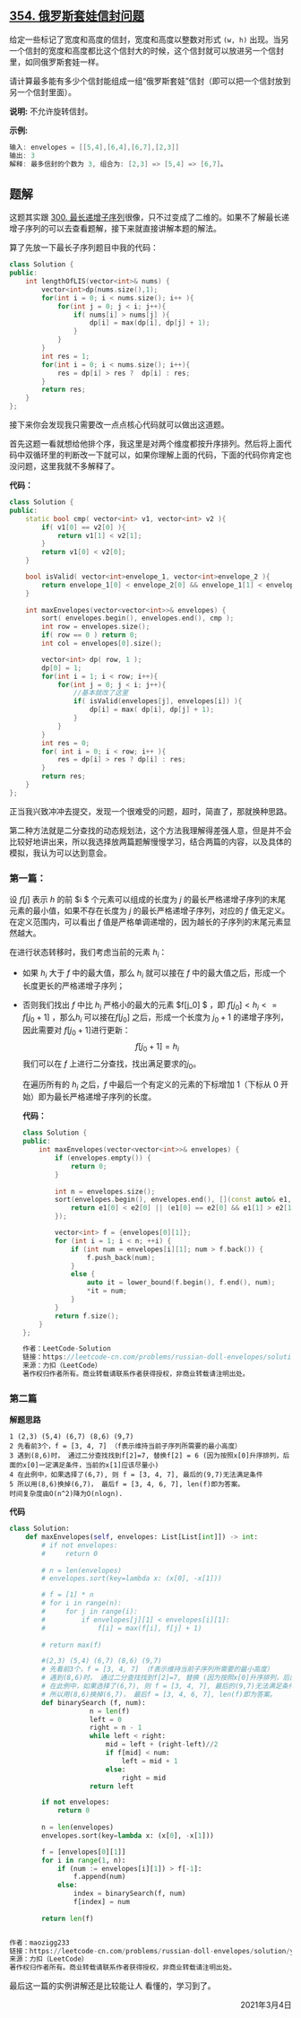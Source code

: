 ## [354. 俄罗斯套娃信封问题](https://leetcode-cn.com/problems/russian-doll-envelopes/)

给定一些标记了宽度和高度的信封，宽度和高度以整数对形式 `(w, h)` 出现。当另一个信封的宽度和高度都比这个信封大的时候，这个信封就可以放进另一个信封里，如同俄罗斯套娃一样。

请计算最多能有多少个信封能组成一组“俄罗斯套娃”信封（即可以把一个信封放到另一个信封里面）。

**说明:**
不允许旋转信封。

**示例:**

```c++
输入: envelopes = [[5,4],[6,4],[6,7],[2,3]]
输出: 3 
解释: 最多信封的个数为 3, 组合为: [2,3] => [5,4] => [6,7]。
```

## 题解

这题其实跟 [300. 最长递增子序列](https://leetcode-cn.com/problems/longest-increasing-subsequence/)很像，只不过变成了二维的。如果不了解最长递增子序列的可以去查看题解，接下来就直接讲解本题的解法。

算了先放一下最长子序列题目中我的代码：

```cpp
class Solution {
public:
    int lengthOfLIS(vector<int>& nums) {
        vector<int>dp(nums.size(),1);
        for(int i = 0; i < nums.size(); i++ ){
            for(int j = 0; j < i; j++){
                if( nums[i] > nums[j] ){
                    dp[i] = max(dp[i], dp[j] + 1);
                }
            }
        }
        int res = 1;
        for(int i = 0; i < nums.size(); i++){
            res = dp[i] > res ?  dp[i] : res;
        }
        return res;
    }
};
```

接下来你会发现我只需要改一点点核心代码就可以做出这道题。

首先这题一看就想给他排个序，我这里是对两个维度都按升序排列。然后将上面代码中双循环里的判断改一下就可以，如果你理解上面的代码，下面的代码你肯定也没问题，这里我就不多解释了。

**代码：**

```cpp
class Solution {
public:
    static bool cmp( vector<int> v1, vector<int> v2 ){
        if( v1[0] == v2[0] ){
            return v1[1] < v2[1];
        }
        return v1[0] < v2[0];
    }

    bool isValid( vector<int>envelope_1, vector<int>envelope_2 ){
        return envelope_1[0] < envelope_2[0] && envelope_1[1] < envelope_2[1];
    }
    
    int maxEnvelopes(vector<vector<int>>& envelopes) {
        sort( envelopes.begin(), envelopes.end(), cmp );
        int row = envelopes.size();
        if( row == 0 ) return 0;
        int col = envelopes[0].size();

        vector<int> dp( row, 1 );
        dp[0] = 1;
        for(int i = 1; i < row; i++){
            for(int j = 0; j < i; j++){
                //基本就改了这里
                if( isValid(envelopes[j], envelopes[i]) ){
                    dp[i] = max( dp[i], dp[j] + 1);
                }
            }
        }
        int res = 0;
        for( int i = 0; i < row; i++ ){
            res = dp[i] > res ? dp[i] : res;
        }
        return res;
    }
};
```

正当我兴致冲冲去提交，发现一个很难受的问题，超时，简直了，那就换种思路。

第二种方法就是二分查找的动态规划法，这个方法我理解得差强人意，但是并不会比较好地讲出来，所以我选择放两篇题解慢慢学习，结合两篇的内容，以及具体的模拟，我认为可以达到意会。

### 第一篇：

设 $f[j]$ 表示 $h$ 的前 $i $ 个元素可以组成的长度为 $j$ 的最长严格递增子序列的末尾元素的最小值，如果不存在长度为 $j$ 的最长严格递增子序列，对应的 $f$ 值无定义。在定义范围内，可以看出 $f$ 值是严格单调递增的，因为越长的子序列的末尾元素显然越大。

在进行状态转移时，我们考虑当前的元素 $h_i$：

- 如果 $h_i$ 大于 $f$ 中的最大值，那么 $h_i$ 就可以接在 $f$ 中的最大值之后，形成一个长度更长的严格递增子序列；

- 否则我们找出 $f$ 中比 $h_i$ 严格小的最大的元素 $f[j_0] $ ，即 $f[j_0] < h_i <= f[j_0+1]$ ，那么$h_i$ 可以接在$f[j_0]$ 之后，形成一个长度为 $j_0 + 1$ 的递增子序列，因此需要对 $f[j_0 + 1]$进行更新：
  $$
  f[j_0+1] = h_i
  $$
  我们可以在 $f$ 上进行二分查找，找出满足要求的$j_0$。

  在遍历所有的 $h_i$ 之后，$f$ 中最后一个有定义的元素的下标增加 $1$（下标从 $0$ 开始）即为最长严格递增子序列的长度。

  **代码：**

  ```cpp
  class Solution {
  public:
      int maxEnvelopes(vector<vector<int>>& envelopes) {
          if (envelopes.empty()) {
              return 0;
          }
          
          int n = envelopes.size();
          sort(envelopes.begin(), envelopes.end(), [](const auto& e1, const auto& e2) {
              return e1[0] < e2[0] || (e1[0] == e2[0] && e1[1] > e2[1]);
          });
  
          vector<int> f = {envelopes[0][1]};
          for (int i = 1; i < n; ++i) {
              if (int num = envelopes[i][1]; num > f.back()) {
                  f.push_back(num);
              }
              else {
                  auto it = lower_bound(f.begin(), f.end(), num);
                  *it = num;
              }
          }
          return f.size();
      }
  };
  
  作者：LeetCode-Solution
  链接：https://leetcode-cn.com/problems/russian-doll-envelopes/solution/e-luo-si-tao-wa-xin-feng-wen-ti-by-leetc-wj68/
  来源：力扣（LeetCode）
  著作权归作者所有。商业转载请联系作者获得授权，非商业转载请注明出处。
  ```

### 第二篇

**解题思路**

```
1 (2,3) (5,4) (6,7) (8,6) (9,7)
2 先看前3个，f = [3, 4, 7] （f表示维持当前子序列所需要的最小高度）
3 遇到(8,6)时， 通过二分查找找到f[2]=7, 替换f[2] = 6 (因为按照x[0]升序排列，后面的x[0]一定满足条件，当前的x[1]应该尽量小)
4 在此例中，如果选择了(6,7), 则 f = [3, 4, 7], 最后的(9,7)无法满足条件
5 所以用(8,6)换掉(6,7)， 最后f = [3, 4, 6, 7], len(f)即为答案。
时间复杂度由O(n^2)降为O(nlogn).
```

**代码**

```python
class Solution:
    def maxEnvelopes(self, envelopes: List[List[int]]) -> int:
        # if not envelopes:
        #     return 0
        
        # n = len(envelopes)
        # envelopes.sort(key=lambda x: (x[0], -x[1]))

        # f = [1] * n
        # for i in range(n):
        #     for j in range(i):
        #         if envelopes[j][1] < envelopes[i][1]:
        #             f[i] = max(f[i], f[j] + 1)
        
        # return max(f)

        #(2,3) (5,4) (6,7) (8,6) (9,7)
        # 先看前3个，f = [3, 4, 7] （f表示维持当前子序列所需要的最小高度）
        # 遇到(8,6)时， 通过二分查找找到f[2]=7, 替换 (因为按照x[0]升序排列，后面的x[0]一定满足条件，当前的x[1]应该尽量小)
        # 在此例中，如果选择了(6,7), 则 f = [3, 4, 7], 最后的(9,7)无法满足条件
        # 所以用(8,6)换掉(6,7)， 最后f = [3, 4, 6, 7], len(f)即为答案。
        def binarySearch (f, num):
                    n = len(f)
                    left = 0
                    right = n - 1
                    while left < right:
                        mid = left + (right-left)//2
                        if f[mid] < num:
                            left = mid + 1
                        else:
                            right = mid
                    return left

        if not envelopes:
            return 0
        
        n = len(envelopes)
        envelopes.sort(key=lambda x: (x[0], -x[1]))

        f = [envelopes[0][1]]
        for i in range(1, n):
            if (num := envelopes[i][1]) > f[-1]:
                f.append(num)
            else:
                index = binarySearch(f, num)
                f[index] = num
            
        return len(f)


作者：maozigg233
链接：https://leetcode-cn.com/problems/russian-doll-envelopes/solution/yi-ge-shi-li-xiang-ming-bai-er-fen-yuan-0q77a/
来源：力扣（LeetCode）
著作权归作者所有。商业转载请联系作者获得授权，非商业转载请注明出处。
```

最后这一篇的实例讲解还是比较能让人 看懂的，学习到了。

<div align=right>
    2021年3月4日
</div>



